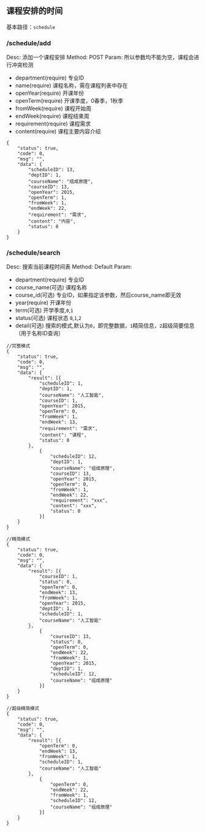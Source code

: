 ## 课程安排的时间
基本路径：`schedule`

### /schedule/add
Desc: 添加一个课程安排
Method: POST
Param: 所以参数均不能为空，课程会进行冲突检测

* department(require) 专业ID
* name(require) 课程名称，需在课程列表中存在
* openYear(require) 开课年份
* openTerm(require) 开课季度，0春季，1秋季
* fromWeek(require) 课程开始周
* endWeek(require) 课程结束周
* requirement(require) 课程需求
* content(require) 课程主要内容介绍

```
{
	"status": true,
	"code": 0,
	"msg": "",
	"data": {
		"scheduleID": 13,
		"deptID": 1,
		"courseName": "组成原理",
		"courseID": 13,
		"openYear": 2015,
		"openTerm": 1,
		"fromWeek": 1,
		"endWeek": 22,
		"requirement": "需求",
		"content": "内容",
		"status": 0
	}
}
```

### /schedule/search
Desc: 搜索当前课程时间表
Method: Default
Param: 

* department(require) 专业ID
* course_name(可选) 课程名称
* course_id(可选) 专业ID，如果指定该参数，然后course_name即无效
* year(require) 开课年份
* term(可选) 开学季度,`0`,`1`
* status(可选) 课程状态 `0`,`1`,`2`
* detail(可选) 搜索的模式,默认为`0`，即完整数据，`1`精简信息，`2`超级简要信息（用于名称ID查询）

```
//完整模式
{
	"status": true,
	"code": 0,
	"msg": "",
	"data": {
		"result": [{
			"scheduleID": 1,
			"deptID": 1,
			"courseName": "人工智能",
			"courseID": 1,
			"openYear": 2015,
			"openTerm": 0,
			"fromWeek": 1,
			"endWeek": 13,
			"requirement": "需求",
			"content": "课程",
			"status": 0
		},
			{
				"scheduleID": 12,
				"deptID": 1,
				"courseName": "组成原理",
				"courseID": 13,
				"openYear": 2015,
				"openTerm": 0,
				"fromWeek": 1,
				"endWeek": 22,
				"requirement": "xxx",
				"content": "xxx",
				"status": 0
			}]
	}
}
```

```
//精简模式
{
	"status": true,
	"code": 0,
	"msg": "",
	"data": {
		"result": [{
			"courseID": 1,
			"status": 0,
			"openTerm": 0,
			"endWeek": 13,
			"fromWeek": 1,
			"openYear": 2015,
			"deptID": 1,
			"scheduleID": 1,
			"courseName": "人工智能"
		},
			{
				"courseID": 13,
				"status": 0,
				"openTerm": 0,
				"endWeek": 22,
				"fromWeek": 1,
				"openYear": 2015,
				"deptID": 1,
				"scheduleID": 12,
				"courseName": "组成原理"
			}]
	}
}
```

```
//超级精简模式
{
	"status": true,
	"code": 0,
	"msg": "",
	"data": {
		"result": [{
			"openTerm": 0,
			"endWeek": 13,
			"fromWeek": 1,
			"scheduleID": 1,
			"courseName": "人工智能"
		},
			{
				"openTerm": 0,
				"endWeek": 22,
				"fromWeek": 1,
				"scheduleID": 12,
				"courseName": "组成原理"
			}]
	}
}
```

